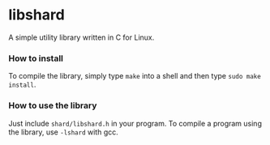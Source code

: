 # libshard
A simple utility library written in C for Linux.

### How to install
To compile the library, simply type `make` into a shell and then type `sudo make install`. 

### How to use the library
Just include `shard/libshard.h` in your program. To compile a program using the library, use `-lshard` with gcc.
